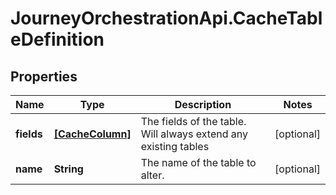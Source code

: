 # JourneyOrchestrationApi.CacheTableDefinition

## Properties

Name | Type | Description | Notes
------------ | ------------- | ------------- | -------------
**fields** | [**[CacheColumn]**](CacheColumn.md) | The fields of the table. Will always extend any existing tables | [optional] 
**name** | **String** | The name of the table to alter. | [optional] 


